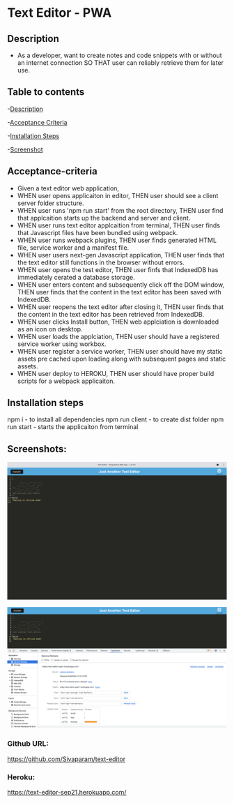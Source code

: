 # Text Editor - PWA

## Description
* As a developer, want to create notes and code snippets with or without an internet connection SO THAT user can reliably retrieve them for later use.

## Table to contents

-[Description](#description)

-[Acceptance Criteria](#acceptance-criteria)

-[Installation Steps](#installation-steps)

-[Screenshot](#screenshots)

## Acceptance-criteria

* Given a text editor web application, 
* WHEN user opens applicaiton in editor, THEN user should see a client server folder structure.
* WHEN user runs 'npm run start' from the root directory, THEN user find that applcaition starts up the backend and server and client.
* WHEN user runs text editor applcaition from terminal, THEN user finds that Javascript files have been bundled using webpack.
* WHEN user runs webpack plugins, THEN user finds generated HTML file, service worker and a manifest file.
* WHEN user users next-gen Javascript application, THEN user finds that the text editor still functions in the browser without errors. 
* WHEN user opens the test editor, THEN user finfs that IndexedDB has immediately cerated a database storage. 
* WHEN user enters content and subsequently click off the DOM window, THEN user finds that the content in the text editor has been saved with IndexedDB. 
* WHEN user reopens the text editor after closing it, THEN user finds that the content in the text editor has been retrieved from IndexedDB. 
* WHEN user clicks Install button, THEN web applciation is downloaded as an icon on desktop. 
* WHEN user loads the applciation, THEN user should have a registered service worker using workbox. 
* WHEN user register a service worker, THEN user should have my static assets pre cached upon loading along with subsequent pages and static assets.
* WHEN user deploy to HEROKU, THEN user should have proper build scripts for a webpack applicaiton.

## Installation steps

npm i - to install all dependencies 
npm run client - to create dist folder
npm run start - starts the applicaiton from terminal

## Screenshots:

![alt text](./client/src/images/offline.png)

![alt text](./client/src/images/service_worker.png)

### Github URL:
https://github.com/Sivaparam/text-editor

### Heroku: 
https://text-editor-sep21.herokuapp.com/







